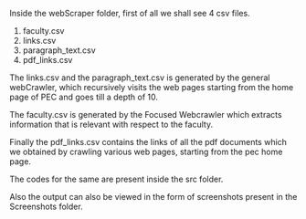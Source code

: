 
Inside the webScraper folder, first of all we shall see 4 csv files.
  1) faculty.csv
  2) links.csv
  3) paragraph_text.csv
  4) pdf_links.csv
 
The links.csv and the paragraph_text.csv is generated by the general webCrawler, which recursively visits the web pages starting from the home page of PEC and goes till a depth of 10.

The faculty.csv is generated by the Focused Webcrawler which extracts information that is relevant with respect to the faculty.

Finally the pdf_links.csv contains the links of all the pdf documents which we obtained by crawling various web pages, starting from the pec home page.

The codes for the same are present inside the src folder.

Also the output can also be viewed in the form of screenshots present in the Screenshots folder.
